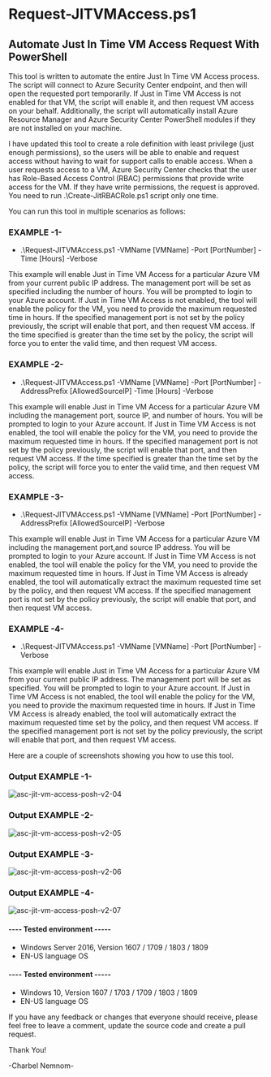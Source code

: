 # Request-JITVMAccess.ps1
## Automate Just In Time VM Access Request With PowerShell 

This tool is written to automate the entire Just In Time VM Access process. The script will connect to Azure Security Center endpoint, and then will open the requested port temporarily. If Just in Time VM Access is not enabled for that VM, the script will enable it, and then request VM access on your behalf. Additionally, the script will automatically install Azure Resource Manager and Azure Security Center PowerShell modules if they are not installed on your machine.

I have updated this tool to create a role definition with least privilege (just enough permissions), so the users will be able to enable and request access without having to wait for support calls to enable access. When a user requests access to a VM, Azure Security Center checks that the user has Role-Based Access Control (RBAC) permissions that provide write access for the VM. If they have write permissions, the request is approved.
You need to run .\Create-JitRBACRole.ps1 script only one time.

You can run this tool in multiple scenarios as follows:

### EXAMPLE -1-
* .\Request-JITVMAccess.ps1 -VMName [VMName] -Port [PortNumber] -Time [Hours] -Verbose

This example will enable Just in Time VM Access for a particular Azure VM from your current public IP address.
The management port will be set as specified including the number of hours. You will be prompted to login to your Azure account.
If Just in Time VM Access is not enabled, the tool will enable the policy for the VM, you need to provide the maximum requested time in hours.
If the specified management port is not set by the policy previously, the script will enable that port, and then request VM access.
If the time specified is greater than the time set by the policy, the script will force you to enter the valid time, and then request VM access.

### EXAMPLE -2-
* .\Request-JITVMAccess.ps1 -VMName [VMName] -Port [PortNumber] -AddressPrefix [AllowedSourceIP] -Time [Hours] -Verbose

This example will enable Just in Time VM Access for a particular Azure VM including the management port, source IP, and number of hours.
You will be prompted to login to your Azure account.
If Just in Time VM Access is not enabled, the tool will enable the policy for the VM, you need to provide the maximum requested time in hours.
If the specified management port is not set by the policy previously, the script will enable that port, and then request VM access.
If the time specified is greater than the time set by the policy, the script will force you to enter the valid time, and then request VM access.

### EXAMPLE -3-
* .\Request-JITVMAccess.ps1 -VMName [VMName] -Port [PortNumber] -AddressPrefix [AllowedSourceIP] -Verbose

This example will enable Just in Time VM Access for a particular Azure VM including the management port,and source IP address.
You will be prompted to login to your Azure account.
If Just in Time VM Access is not enabled, the tool will enable the policy for the VM, you need to provide the maximum requested time in hours.
If Just in Time VM Access is already enabled, the tool will automatically extract the maximum requested time set by the policy, and then request VM access.
If the specified management port is not set by the policy previously, the script will enable that port, and then request VM access.

### EXAMPLE -4-
* .\Request-JITVMAccess.ps1 -VMName [VMName] -Port [PortNumber] -Verbose

This example will enable Just in Time VM Access for a particular Azure VM from your current public IP address.
The management port will be set as specified. You will be prompted to login to your Azure account.
If Just in Time VM Access is not enabled, the tool will enable the policy for the VM, you need to provide the maximum requested time in hours.
If Just in Time VM Access is already enabled, the tool will automatically extract the maximum requested time set by the policy, and then request VM access.
If the specified management port is not set by the policy previously, the script will enable that port, and then request VM access.

Here are a couple of screenshots showing you how to use this tool.

### Output EXAMPLE -1-
![asc-jit-vm-access-posh-v2-04](https://user-images.githubusercontent.com/13448198/46915702-59588500-cfaf-11e8-8611-c9ff728d3e1a.jpg)

### Output EXAMPLE -2-
![asc-jit-vm-access-posh-v2-05](https://user-images.githubusercontent.com/13448198/46915704-5cec0c00-cfaf-11e8-901a-8a19172694d5.jpg)

### Output EXAMPLE -3-
![asc-jit-vm-access-posh-v2-06](https://user-images.githubusercontent.com/13448198/46915706-5eb5cf80-cfaf-11e8-8b85-4c416bb99033.jpg)

### Output EXAMPLE -4-
![asc-jit-vm-access-posh-v2-07](https://user-images.githubusercontent.com/13448198/46915707-607f9300-cfaf-11e8-8ef3-b608f1a1b45f.jpg)

#### ---- Tested environment -----
- Windows Server 2016, Version 1607 / 1709 / 1803 / 1809
- EN-US language OS

#### ---- Tested environment -----
- Windows 10, Version 1607 / 1703 / 1709 / 1803 / 1809
- EN-US language OS

If you have any feedback or changes that everyone should receive, please feel free to leave a comment, update the source code and create a pull request.

Thank You!

-Charbel Nemnom-